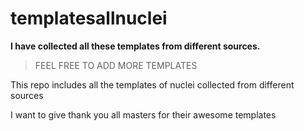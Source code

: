 # templatesallnuclei

**I have collected all these templates from different sources.**

> FEEL FREE TO ADD MORE TEMPLATES

This repo includes all the templates of nuclei collected from different sources

I want to give thank you all masters for their awesome templates
